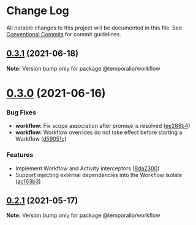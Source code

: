 # Change Log

All notable changes to this project will be documented in this file.
See [Conventional Commits](https://conventionalcommits.org) for commit guidelines.

## [0.3.1](https://github.com/temporalio/sdk-node/compare/@temporalio/workflow@0.3.0...@temporalio/workflow@0.3.1) (2021-06-18)

**Note:** Version bump only for package @temporalio/workflow





# [0.3.0](https://github.com/temporalio/sdk-node/compare/@temporalio/workflow@0.2.1...@temporalio/workflow@0.3.0) (2021-06-16)


### Bug Fixes

* **workflow:** Fix scope association after promise is resolved ([ee288b4](https://github.com/temporalio/sdk-node/commit/ee288b40ba1a45f7c94b11a360e3ac7a341515b2))
* **workflow:** Workflow overrides do not take effect before starting a Workflow ([d59051c](https://github.com/temporalio/sdk-node/commit/d59051c732e961100ba75fdc431b742a489cfebb))


### Features

* Implement Workflow and Activity interceptors ([8da2300](https://github.com/temporalio/sdk-node/commit/8da230004031d1759b94b7bdb6a7b797e133a4a9))
* Support injecting external dependencies into the Workflow isolate ([ac163b3](https://github.com/temporalio/sdk-node/commit/ac163b3ea48487fe3d31a17e0dee0530e322efee))





## [0.2.1](https://github.com/temporalio/sdk-node/compare/@temporalio/workflow@0.2.0...@temporalio/workflow@0.2.1) (2021-05-17)

**Note:** Version bump only for package @temporalio/workflow
